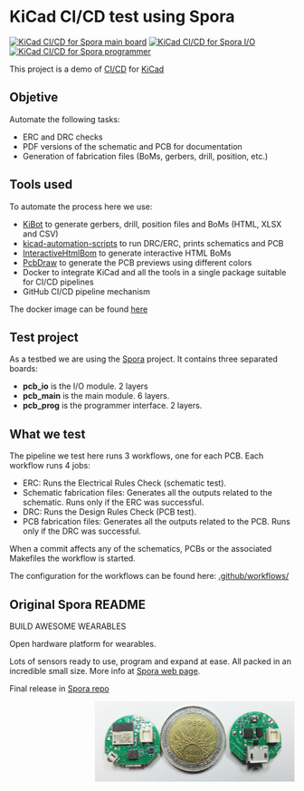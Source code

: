 # KiCad CI/CD test using Spora

[![KiCad CI/CD for Spora main board](https://github.com/INTI-CMNB/kicad-ci-test-spora/workflows/KiCad%20CI/CD%20for%20Spora%20main%20board/badge.svg)](https://github.com/INTI-CMNB/kicad-ci-test-spora/actions?query=workflow%3A%22KiCad+CI%2FCD+for+Spora+main+board%22)
[![KiCad CI/CD for Spora I/O](https://github.com/INTI-CMNB/kicad-ci-test-spora/workflows/KiCad%20CI/CD%20for%20Spora%20I/O/badge.svg)](https://github.com/INTI-CMNB/kicad-ci-test-spora/actions?query=workflow%3A%22KiCad+CI%2FCD+for+Spora+I%2FO%22)
[![KiCad CI/CD for Spora programmer](https://github.com/INTI-CMNB/kicad-ci-test-spora/workflows/KiCad%20CI/CD%20for%20Spora%20programmer/badge.svg)](https://github.com/INTI-CMNB/kicad-ci-test-spora/actions?query=workflow%3A%22KiCad+CI%2FCD+for+Spora+programmer%22)

This project is a demo of [CI/CD](https://en.wikipedia.org/wiki/Continuous_integration) for [KiCad](https://www.kicad-pcb.org/)

## Objetive

Automate the following tasks:
* ERC and DRC checks
* PDF versions of the schematic and PCB for documentation
* Generation of fabrication files (BoMs, gerbers, drill, position, etc.)

## Tools used

To automate the process here we use:
* [KiBot](https://github.com/INTI-CMNB/KiBot) to generate gerbers, drill, position files and BoMs (HTML, XLSX and CSV)
* [kicad-automation-scripts](https://github.com/INTI-CMNB/kicad-automation-scripts) to run DRC/ERC, prints schematics and PCB
* [InteractiveHtmlBom](https://github.com/INTI-CMNB/InteractiveHtmlBom) to generate interactive HTML BoMs
* [PcbDraw](https://github.com/INTI-CMNB/PcbDraw) to generate the PCB previews using different colors
* Docker to integrate KiCad and all the tools in a single package suitable for CI/CD pipelines
* GitHub CI/CD pipeline mechanism

The docker image can be found [here](https://github.com/INTI-CMNB/kicad_auto)

## Test project

As a testbed we are using the [Spora](https://github.com/INTI-CMNB/spora) project. It contains three separated boards:
* **pcb_io** is the I/O module. 2 layers
* **pcb_main** is the main module. 6 layers.
* **pcb_prog** is the programmer interface. 2 layers.

## What we test

The pipeline we test here runs 3 workflows, one for each PCB. Each workflow runs 4 jobs:

- ERC: Runs the Electrical Rules Check (schematic test).
- Schematic fabrication files: Generates all the outputs related to the schematic. Runs only if the ERC was successful.
- DRC: Runs the Design Rules Check (PCB test).
- PCB fabrication files: Generates all the outputs related to the PCB. Runs only if the DRC was successful.

When a commit affects any of the schematics, PCBs or the associated Makefiles the workflow is started.

The configuration for the workflows can be found here: [.github/workflows/](https://github.com/INTI-CMNB/kicad-ci-test-spora/tree/master/.github/workflows)

## Original Spora README

BUILD AWESOME WEARABLES

Open hardware platform for wearables.

Lots of sensors ready to use, program and expand at ease. All packed in an incredible small size.
More info at [Spora web page](https://sporaio.com/).

Final release in [Spora repo](https://github.com/sporaio)

<img src="pcb_main/photos/spora1.jpg" style="width:70%" align="right">



